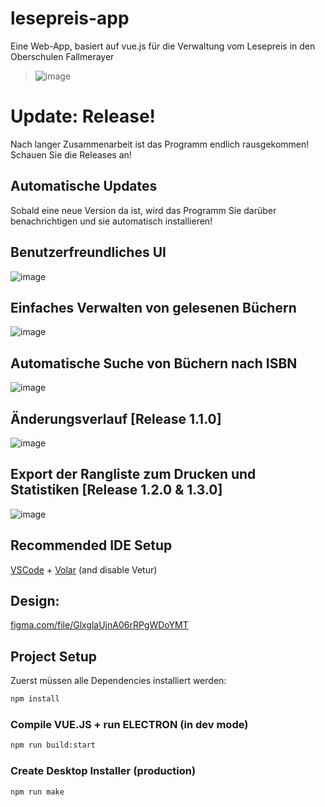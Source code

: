 # lesepreis-app

Eine Web-App, basiert auf vue.js für die Verwaltung vom Lesepreis in den Oberschulen Fallmerayer
> ![image](https://github.com/serafimpear/lesepreis/assets/67895914/b809901f-52e3-4474-8db1-5f460b56c689)

# Update: Release!
Nach langer Zusammenarbeit ist das Programm endlich rausgekommen! Schauen Sie die Releases an!

## Automatische Updates
Sobald eine neue Version da ist, wird das Programm Sie darüber benachrichtigen und sie automatisch installieren! 

## Benutzerfreundliches UI
![image](https://github.com/serafimpear/lesepreis/assets/67895914/5552b688-c918-4cad-afca-0da3bb9fad83)

## Einfaches Verwalten von gelesenen Büchern
![image](https://github.com/serafimpear/lesepreis/assets/67895914/df0409ad-b311-42ae-8bb1-e1c84b85e449)

## Automatische Suche von Büchern nach ISBN
![image](https://github.com/serafimpear/lesepreis/assets/67895914/73fc7d88-7219-44dd-895d-a1c8c2b8e4af)

## Änderungsverlauf [Release 1.1.0]
![image](https://github.com/serafimpear/lesepreis/assets/67895914/5b5fdab8-5225-483d-b50b-c6c5904670f8)

## Export der Rangliste zum Drucken und Statistiken [Release 1.2.0 & 1.3.0]
![image](https://github.com/serafimpear/lesepreis/assets/67895914/8030dc51-ba55-4a1b-ab1d-20538efd6008)


## Recommended IDE Setup

[VSCode](https://code.visualstudio.com/) + [Volar](https://marketplace.visualstudio.com/items?itemName=Vue.volar) (and disable Vetur)

## Design:
[figma.com/file/GlxglaUjnA06rRPgWDoYMT](https://www.figma.com/file/GlxglaUjnA06rRPgWDoYMT/Untitled?type=design&node-id=0%3A1&mode=design&t=rq3YeKIz7A5pXClq-1)

## Project Setup
Zuerst müssen alle Dependencies installiert werden:
```sh
npm install
```

### Compile VUE.JS + run ELECTRON (in dev mode)

```sh
npm run build:start
```

### Create Desktop Installer (production)

```sh
npm run make
```
